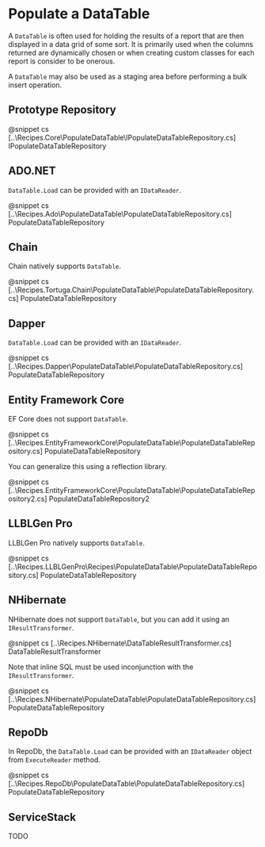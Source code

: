 ﻿# Populate a DataTable

A `DataTable` is often used for holding the results of a report that are then displayed in a data grid of some sort. It is primarily used when the columns returned are dynamically chosen or when creating custom classes for each report is consider to be onerous.

A `DataTable` may also be used as a staging area before performing a bulk insert operation. 

## Prototype Repository

@snippet cs [..\Recipes.Core\PopulateDataTable\IPopulateDataTableRepository.cs] IPopulateDataTableRepository

## ADO.NET

`DataTable.Load` can be provided with an `IDataReader`.

@snippet cs [..\Recipes.Ado\PopulateDataTable\PopulateDataTableRepository.cs] PopulateDataTableRepository

## Chain

Chain natively supports `DataTable`.

@snippet cs [..\Recipes.Tortuga.Chain\PopulateDataTable\PopulateDataTableRepository.cs] PopulateDataTableRepository

## Dapper

`DataTable.Load` can be provided with an `IDataReader`.

@snippet cs [..\Recipes.Dapper\PopulateDataTable\PopulateDataTableRepository.cs] PopulateDataTableRepository

## Entity Framework Core

EF Core does not support `DataTable`. 

@snippet cs [..\Recipes.EntityFrameworkCore\PopulateDataTable\PopulateDataTableRepository.cs] PopulateDataTableRepository

You can generalize this using a reflection library.

@snippet cs [..\Recipes.EntityFrameworkCore\PopulateDataTable\PopulateDataTableRepository2.cs] PopulateDataTableRepository2

## LLBLGen Pro

LLBLGen Pro natively supports `DataTable`.

@snippet cs [..\Recipes.LLBLGenPro\Recipes\PopulateDataTable\PopulateDataTableRepository.cs] PopulateDataTableRepository

## NHibernate

NHibernate does not support `DataTable`, but you can add it using an `IResultTransformer`. 

@snippet cs [..\Recipes.NHibernate\DataTableResultTransformer.cs] DataTableResultTransformer

Note that inline SQL must be used inconjunction with the `IResultTransformer`.

@snippet cs [..\Recipes.NHibernate\PopulateDataTable\PopulateDataTableRepository.cs] PopulateDataTableRepository

## RepoDb

In RepoDb, the `DataTable.Load` can be provided with an `IDataReader` object from `ExecuteReader` method.

@snippet cs [..\Recipes.RepoDb\PopulateDataTable\PopulateDataTableRepository.cs] PopulateDataTableRepository

## ServiceStack

TODO



